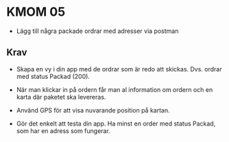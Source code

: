KMOM 05
===========

* Lägg till några packade ordrar med adresser via postman

Krav
------

* Skapa en vy i din app med de ordrar som är redo att skickas. Dvs. ordrar med status Packad (200).

* När man klickar in på ordern får man al information om ordern och en karta där paketet ska levereras.

* Använd GPS för att visa nuvarande position på kartan.

* Gör det enkelt att testa din app. Ha minst en order med status Packad, som har en adress som fungerar.

